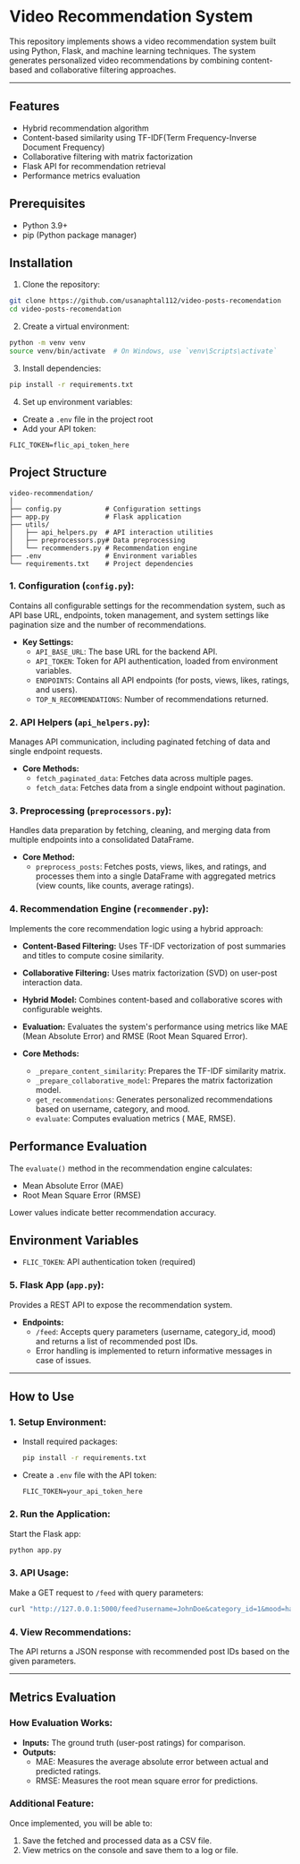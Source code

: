 # Video Recommendation System

This repository implements shows a video recommendation system built using Python, Flask, and machine learning techniques. The system generates personalized video recommendations by combining content-based and collaborative filtering approaches.

---

## Features

- Hybrid recommendation algorithm
- Content-based similarity using TF-IDF(Term Frequency-Inverse Document Frequency) 
- Collaborative filtering with matrix factorization
- Flask API for recommendation retrieval
- Performance metrics evaluation

## Prerequisites

- Python 3.9+
- pip (Python package manager)

## Installation

1. Clone the repository:
```bash
git clone https://github.com/usanaphtal112/video-posts-recomendation
cd video-posts-recomendation
```

2. Create a virtual environment:
```bash
python -m venv venv
source venv/bin/activate  # On Windows, use `venv\Scripts\activate`
```

3. Install dependencies:
```bash
pip install -r requirements.txt
```

4. Set up environment variables:
- Create a `.env` file in the project root
- Add your API token:
```
FLIC_TOKEN=flic_api_token_here
```

## Project Structure

```
video-recommendation/
│
├── config.py           # Configuration settings
├── app.py              # Flask application
├── utils/
│   ├── api_helpers.py  # API interaction utilities
│   ├── preprocessors.py# Data preprocessing
│   └── recommenders.py # Recommendation engine
├── .env                # Environment variables
└── requirements.txt    # Project dependencies
```


### 1. **Configuration (`config.py`):**
Contains all configurable settings for the recommendation system, such as API base URL, endpoints, token management, and system settings like pagination size and the number of recommendations.

- **Key Settings:**
  - `API_BASE_URL`: The base URL for the backend API.
  - `API_TOKEN`: Token for API authentication, loaded from environment variables.
  - `ENDPOINTS`: Contains all API endpoints (for posts, views, likes, ratings, and users).
  - `TOP_N_RECOMMENDATIONS`: Number of recommendations returned.

### 2. **API Helpers (`api_helpers.py`):**
Manages API communication, including paginated fetching of data and single endpoint requests.

- **Core Methods:**
  - `fetch_paginated_data`: Fetches data across multiple pages.
  - `fetch_data`: Fetches data from a single endpoint without pagination.

### 3. **Preprocessing (`preprocessors.py`):**
Handles data preparation by fetching, cleaning, and merging data from multiple endpoints into a consolidated DataFrame.

- **Core Method:**
  - `preprocess_posts`: Fetches posts, views, likes, and ratings, and processes them into a single DataFrame with aggregated metrics (view counts, like counts, average ratings).

### 4. **Recommendation Engine (`recommender.py`):**
Implements the core recommendation logic using a hybrid approach:

- **Content-Based Filtering:** Uses TF-IDF vectorization of post summaries and titles to compute cosine similarity.
- **Collaborative Filtering:** Uses matrix factorization (SVD) on user-post interaction data.
- **Hybrid Model:** Combines content-based and collaborative scores with configurable weights.
- **Evaluation:** Evaluates the system's performance using metrics like MAE (Mean Absolute Error) and RMSE (Root Mean Squared Error).

- **Core Methods:**
  - `_prepare_content_similarity`: Prepares the TF-IDF similarity matrix.
  - `_prepare_collaborative_model`: Prepares the matrix factorization model.
  - `get_recommendations`: Generates personalized recommendations based on username, category, and mood.
  - `evaluate`: Computes evaluation metrics ( MAE, RMSE).

## Performance Evaluation

The `evaluate()` method in the recommendation engine calculates:
- Mean Absolute Error (MAE)
- Root Mean Square Error (RMSE)

Lower values indicate better recommendation accuracy.

## Environment Variables

- `FLIC_TOKEN`: API authentication token (required)

### 5. **Flask App (`app.py`):**
Provides a REST API to expose the recommendation system.

- **Endpoints:**
  - `/feed`: Accepts query parameters (username, category_id, mood) and returns a list of recommended post IDs.
  - Error handling is implemented to return informative messages in case of issues.

---

## How to Use

### 1. **Setup Environment:**
- Install required packages:
  ```bash
  pip install -r requirements.txt
  ```
- Create a `.env` file with the API token:
  ```env
  FLIC_TOKEN=your_api_token_here
  ```

### 2. **Run the Application:**
Start the Flask app:
```bash
python app.py
```

### 3. **API Usage:**
Make a GET request to `/feed` with query parameters:
```bash
curl "http://127.0.0.1:5000/feed?username=JohnDoe&category_id=1&mood=happy"
```

### 4. **View Recommendations:**
The API returns a JSON response with recommended post IDs based on the given parameters.

---

## Metrics Evaluation

### How Evaluation Works:
- **Inputs:** The ground truth (user-post ratings) for comparison.
- **Outputs:**
  - MAE: Measures the average absolute error between actual and predicted ratings.
  - RMSE: Measures the root mean square error for predictions.

### Additional Feature:
Once implemented, you will be able to:
1. Save the fetched and processed data as a CSV file.
2. View metrics on the console and save them to a log or file.
